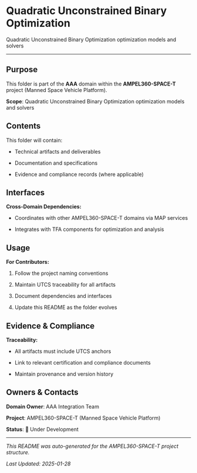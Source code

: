 # Quadratic Unconstrained Binary Optimization

Quadratic Unconstrained Binary Optimization optimization models and solvers

---

## Purpose

This folder is part of the **AAA** domain within the **AMPEL360-SPACE-T** project (Manned Space Vehicle Platform).


**Scope**: Quadratic Unconstrained Binary Optimization optimization models and solvers


## Contents

This folder will contain:

- Technical artifacts and deliverables

- Documentation and specifications

- Evidence and compliance records (where applicable)


## Interfaces

**Cross-Domain Dependencies:**

- Coordinates with other AMPEL360-SPACE-T domains via MAP services

- Integrates with TFA components for optimization and analysis


## Usage

**For Contributors:**

1. Follow the project naming conventions

2. Maintain UTCS traceability for all artifacts

3. Document dependencies and interfaces

4. Update this README as the folder evolves


## Evidence & Compliance

**Traceability:**

- All artifacts must include UTCS anchors

- Link to relevant certification and compliance documents

- Maintain provenance and version history


## Owners & Contacts

**Domain Owner**: AAA Integration Team

**Project**: AMPEL360-SPACE-T (Manned Space Vehicle Platform)

**Status**: 🚧 Under Development


---


*This README was auto-generated for the AMPEL360-SPACE-T project structure.*

*Last Updated: 2025-01-28*
